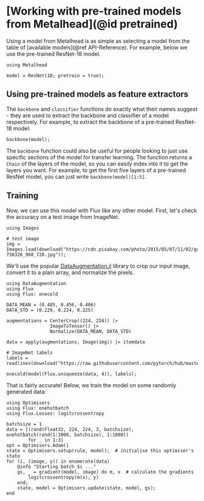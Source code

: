 # [Working with pre-trained models from Metalhead](@id pretrained)

Using a model from Metalhead is as simple as selecting a model from the table of [available models](@ref API-Reference). For example, below we use the pre-trained ResNet-18 model.

```@example 1
using Metalhead
  
model = ResNet(18; pretrain = true);
```

## Using pre-trained models as feature extractors

The `backbone` and `classifier` functions do exactly what their names suggest - they are used to extract the backbone and classifier of a model respectively. For example, to extract the backbone of a pre-trained ResNet-18 model:

```@example 1
backbone(model);
```

The `backbone` function could also be useful for people looking to just use specific sections of the model for transfer learning. The function returns a `Chain` of the layers of the model, so you can easily index into it to get the layers you want. For example, to get the first five layers of a pre-trained ResNet model,
you can just write `backbone(model)[1:5]`.

## Training

Now, we can use this model with Flux like any other model. First, let's check the accuracy on a test image from ImageNet.

```@example 1
using Images

# test image
img = Images.load(download("https://cdn.pixabay.com/photo/2015/05/07/11/02/guitar-756326_960_720.jpg"));
```

We'll use the popular [DataAugmentation.jl](https://github.com/lorenzoh/DataAugmentation.jl) library to crop our input image, convert it to a plain array, and normalize the pixels.

```@example 1
using DataAugmentation
using Flux
using Flux: onecold

DATA_MEAN = (0.485, 0.456, 0.406)
DATA_STD = (0.229, 0.224, 0.225)

augmentations = CenterCrop((224, 224)) |>
                ImageToTensor() |>
                Normalize(DATA_MEAN, DATA_STD)

data = apply(augmentations, Image(img)) |> itemdata

# ImageNet labels
labels = readlines(download("https://raw.githubusercontent.com/pytorch/hub/master/imagenet_classes.txt"))

onecold(model(Flux.unsqueeze(data, 4)), labels);
```

That is fairly accurate! Below, we train the model on some randomly generated data:

```@example 1
using Optimisers
using Flux: onehotbatch
using Flux.Losses: logitcrossentropy

batchsize = 1
data = [(rand(Float32, 224, 224, 3, batchsize), onehotbatch(rand(1:1000, batchsize), 1:1000))
        for _ in 1:3]
opt = Optimisers.Adam()
state = Optimisers.setup(rule, model);  # initialise this optimiser's state
for (i, (image, y)) in enumerate(data)
    @info "Starting batch $i ..."
    gs, _ = gradient(model, image) do m, x  # calculate the gradients
        logitcrossentropy(m(x), y)
    end;
    state, model = Optimisers.update(state, model, gs);
end
```
